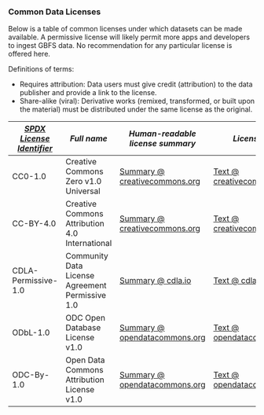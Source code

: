 ### Common Data Licenses

Below is a table of common licenses under which datasets can be made available. A permissive license will likely permit more apps and developers to ingest GBFS data. No recommendation for any particular license is offered here.

Definitions of terms:
- Requires attribution: Data users must give credit (attribution) to the data publisher and provide a link to the license.
- Share-alike (viral): Derivative works (remixed, transformed, or built upon the material) must be distributed under the same license as the original.

| *[SPDX License Identifier](https://spdx.org/licenses/)* | *Full name*                                           | *Human-readable license summary*                                                      | *License text*                                                | *Requires attribution* | *Share-alike (viral)* |
|-------------------|-----------------------------------------------------|--------------------------------------------------------------|-------------------------------------------------------------|----------------------|---------------------|
| CC0-1.0           | Creative Commons Zero v1.0 Universal | [Summary @ creativecommons.org](https://creativecommons.org/publicdomain/zero/1.0/)           | [Text @ creativecommons.org](https://creativecommons.org/publicdomain/zero/1.0/legalcode) | No                   | No                  |
| CC-BY-4.0	         | Creative Commons Attribution 4.0 International      | [Summary @ creativecommons.org](https://creativecommons.org/licenses/by/4.0/)                 | [Text @ creativecommons.org](https://creativecommons.org/licenses/by/4.0/legalcode)       | Yes                  | No                  |
| CDLA-Permissive-1.0	   | Community Data License Agreement Permissive 1.0                    | [Summary @ cdla.io](https://cdla.io/)                                             | [Text @ cdla.io](https://cdla.io/permissive-1-0/)                             | Yes                  | No                  |
| ODbL-1.0              | ODC Open Database License v1.0             | [Summary @ opendatacommons.org](https://opendatacommons.org/licenses/odbl/summary/index.html) | [Text @ opendatacommons.org](https://www.opendatacommons.org/licenses/odbl/1.0/)          | Yes                  | Yes                 |
| ODC-By-1.0	            | Open Data Commons Attribution License v1.0           | [Summary @ opendatacommons.org](https://opendatacommons.org/licenses/by/summary/index.html)   | [Text @ opendatacommons.org](https://www.opendatacommons.org/licenses/by/1.0/)            | Yes                  | No                  |
